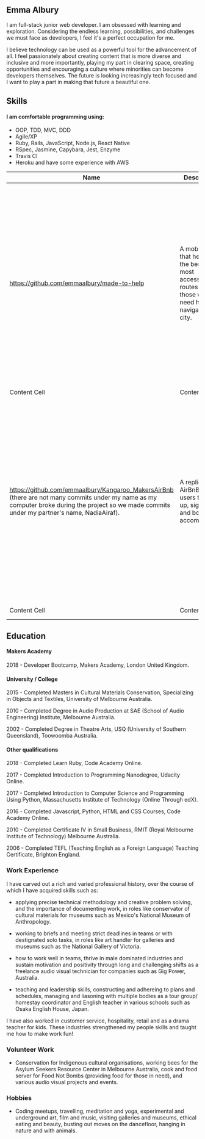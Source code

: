 ## Emma Albury

I am full-stack junior web developer. I am obsessed with learning and exploration. Considering the endless learning, possibilities, and challenges we must face as developers, I feel it's a perfect occupation for me.

I believe technology can be used as a powerful tool for the advancement of all. I feel passionately about creating content that is more diverse and inclusive and more importantly, playing my part in clearing space, creating opportunities and encouraging a culture where minorities can become developers themselves. The future is looking increasingly tech focused and I want to play a part in making that future a beautiful one.

## Skills

#### I am comfortable programming using:
- OOP, TDD, MVC, DDD
- Agile/XP
- Ruby, Rails, JavaScript, Node.js, React Native
- RSpec, Jasmine, Capybara, Jest, Enzyme
- Travis CI
- Heroku and have some experience with AWS


| Name | Description | Technology | Skill |
| ------------- | ------------- | ------------- | ------------- |
| https://github.com/emmaalbury/made-to-help  | A mobile app that helps find the best, and most accessible, routes for those who need help navigating the city.  | React Native, Expo, Jest, Enzyme, Detox | I recognise the fundamental recurring concepts between most languages and frameworks I encounter. Due to this I was able, with my team, to write a fairly complex program using a new language, React Native and all new testing frameworks within a short two weeks.  |
| Content Cell  | Content Cell  | Content Cell  | Content Cell  |
| https://github.com/emmaalbury/Kangaroo_MakersAirBnb (there are not many commits under my name as my computer broke during the project so we made commits under my partner's name, NadiaAiraf).  | A replica of AirBnB. Allows users to sign up, sign in, list and book accomodation.  | Node.js, Zombie, Jasmine, MongoDB  | One task I was asigned with during this project was setting up testing frameworks that were new to me. I suceeded in this. I received feedback from teamates who found me to be very supportive, positive and motivated, with strong compliance to agile software development. |
| Content Cell  | Content Cell  | Content Cell  | Content Cell  |

## Education

#### Makers Academy

2018 - Developer Bootcamp, Makers Academy, London United Kingdom.

#### University / College

2015 -  Completed Masters in Cultural Materials Conservation, Specializing in Objects and Textiles, University of Melbourne Australia.

2010 - Completed Degree in Audio Production at SAE (School of Audio Engineering) Institute, Melbourne Australia. 

2002 - Completed Degree in Theatre Arts, USQ (University of Southern Queensland), Toowoomba Australia.

#### Other qualifications

2018 - Completed Learn Ruby, Code Academy Online.

2017 - Completed Introduction to Programming Nanodegree, Udacity Online.

2017 - Completed Introduction to Computer Science and Programming Using Python, Massachusetts Institute of Technology (Online Through edX).

2016 - Completed Javascript, Python, HTML and CSS Courses, Code Academy Online.

2010 - Completed Certificate IV in Small Business, RMIT (Royal Melbourne Institute of Technology) Melbourne Australia. 

2006 - Completed TEFL (Teaching English as a Foreign Language) Teaching Certificate, Brighton England.


### Work Experience


I have carved out a rich and varied professional history, over the course of which I have acquired skills such as:

  - applying precise technical methodology and creative problem solving, and the importance of documenting work, in roles like conservator of cultural materials for museums such as Mexico's National Museum of Anthropology.
  
  -  working to briefs and meeting strict deadlines in teams or with destignated solo tasks, in roles like art handler for galleries and museums such as the National Gallery of Victoria.
  
- how to work well in teams, thrive in male dominated industries and sustain motivation and positivity through long and challenging shifts as a freelance audio visual technician for companies such as Gig Power, Australia.

- teaching and leadership skills, constructing and adhereing to plans and schedules, managing and liasoning with multiple bodies as a tour group/ homestay coordinator and English teacher in various schools such as Osaka English House, Japan.

I have also worked in customer service, hospitality, retail and as a drama teacher for kids. These industries strengthened my people skills and taught me how to make work fun!


### Volunteer Work

- Conservation for Indigenous cultural organisations, working bees for the Asylum Seekers Resource Center in Melbourne Australia, cook and food server for Food Not Bombs (providing food for those in need), and various audio visual projects and events.

### Hobbies 
- Coding meetups, travelling, meditation and yoga, experimental and underground art, film and music, visiting galleries and museums, ethical eating and beauty, busting out moves on the dancefloor, hanging in nature and with animals.
